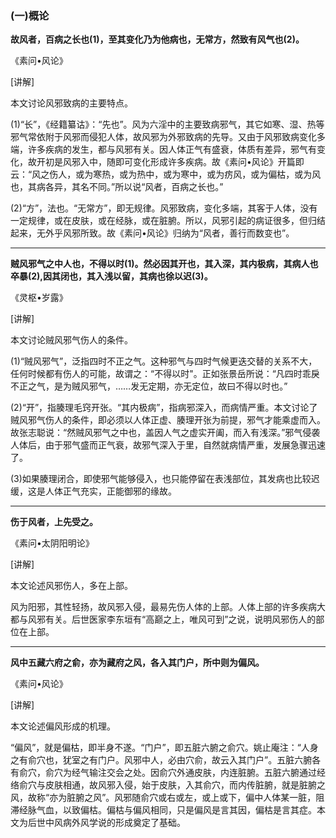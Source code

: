 ### (一)概论

**故风者，百病之长也(1)，至其变化乃为他病也，无常方，然致有风气也(2)。**

《素问•风论》

[讲解]

本文讨论风邪致病的主要特点。

(1)“长”，《经籍纂诂》：“先也”。风为六淫中的主要致病邪气，其它如寒、湿、热等邪气常依附于风邪而侵犯人体，故风邪为外邪致病的先导。又由于风邪致病变化多端，许多疾病的发生，都与风邪有关。因人体正气有盛衰，体质有差异，邪气有变化，故开初是风邪入中，随即可变化形成许多疾病。故《素问•风论》开篇即云：“风之伤人，或为寒热，或为热中，或为寒中，或为疠风，或为偏枯，或为风也，其病各异，其名不同。”所以说“风者，百病之长也。”

(2)“方”，法也。“无常方”，即无规律。风邪致病，变化多端，其客于人体，没有一定规律，或在皮肤，或在经脉，或在脏腑。所以，风邪引起的病证很多，但归结起来，无外乎风邪所致。故《素问•风论》归纳为“风者，善行而数变也”。

* * *

**贼风邪气之中人也，不得以时(1)。然必因其开也，其入深，其内极病，其病人也卒暴(2),因其闭也，其入浅以留，其病也徐以迟(3)。**

《灵枢•岁露》

[讲解]

本文讨论贼风邪气伤人的条件。

(1)“贼风邪气”，泛指四时不正之气。这种邪气与四时气候更迭交替的关系不大，任何时候都有伤人的可能，故谓之：“不得以时"。正如张景岳所说：“凡四时乖戾不正之气，是为贼风邪气，……发无定期，亦无定位，故曰不得以时也。”

(2)“开”，指腠理毛窍开张。“其内极病”，指病邪深入，而病情严重。本文讨论了贼风邪气伤人的条件，即必须以人体正虚、腠理开张为前提，邪气才能乘虚而入。故张志聪说：“然贼风邪气之中也，盖因人气之虚实开阖，而入有浅深。”邪气侵袭人体后，由于邪气盛而正气衰，故邪气深入于里，自然就病情严重，发展急骤迅速了。

(3)如果腠理闭合，即使邪气能够侵入，也只能停留在表浅部位，其发病也比较迟缓，这是人体正气充实，正能御邪的缘故。

* * *

**伤于风者，上先受之。**

《素问•太阴阳明论》

[讲解]

本文论述风邪伤人，多在上部。

风为阳邪，其性轻扬，故风邪入侵，最易先伤人体的上部。人体上部的许多疾病大都与风邪有关。后世医家李东垣有“高巅之上，唯风可到”之说，说明风邪伤人的部位在上部。

* * *

**风中五藏六府之俞，亦为藏府之风，各入其门户，所中则为偏风。**

《素问•风论》

[讲解]

本文论述偏风形成的机理。

“偏风”，就是偏枯，即半身不遂。“门户”，即五脏六腑之俞穴。姚止庵注：“人身之有俞穴也，犹室之有门户。风邪中人，必由穴俞，故云入其门户”。五脏六腑各有俞穴，俞穴为经气输注交会之处。因俞穴外通皮肤，内连脏腑。五脏六腑通过经络俞穴与皮肤相通，故风邪入侵，始于皮肤，入其俞穴，而内传脏腑，就是脏腑之风，故称“亦为脏腑之风”。风邪随俞穴或右或左，或上或下，偏中人体某一脏，阻滞经脉气血，以致偏枯。偏枯与偏风相同，只是偏风是言其因，偏枯是言其症。本文为后世中风病外风学说的形成奠定了基础。

